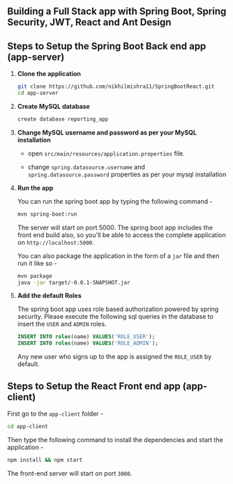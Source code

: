 ## Building a Full Stack  app with Spring Boot, Spring Security, JWT, React and Ant Design


## Steps to Setup the Spring Boot Back end app (app-server)

1. **Clone the application**

	```bash
	git clone https://github.com/nikhilmishra11/SpringBootReact.git
	cd app-server
	```

2. **Create MySQL database**

	```bash
	create database reporting_app
	```

3. **Change MySQL username and password as per your MySQL installation**

	+ open `src/main/resources/application.properties` file.

	+ change `spring.datasource.username` and `spring.datasource.password` properties as per your mysql installation

4. **Run the app**

	You can run the spring boot app by typing the following command -

	```bash
	mvn spring-boot:run
	```

	The server will start on port 5000. The spring boot app includes the front end build also, so you'll be able to access the complete application on `http://localhost:5000`.

	You can also package the application in the form of a `jar` file and then run it like so -

	```bash
	mvn package
	java -jar target/-0.0.1-SNAPSHOT.jar
	```
5. **Add the default Roles**
	
	The spring boot app uses role based authorization powered by spring security. Please execute the following sql queries in the database to insert the `USER` and `ADMIN` roles.

	```sql
	INSERT INTO roles(name) VALUES('ROLE_USER');
	INSERT INTO roles(name) VALUES('ROLE_ADMIN');
	```

	Any new user who signs up to the app is assigned the `ROLE_USER` by default.

## Steps to Setup the React Front end app (app-client)

First go to the `app-client` folder -

```bash
cd app-client
```

Then type the following command to install the dependencies and start the application -

```bash
npm install && npm start
```

The front-end server will start on port `3000`.
